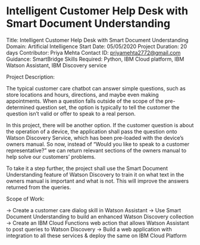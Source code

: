 # Intelligent Customer Help Desk with Smart Document Understanding

Title: Intelligent Customer Help Desk with Smart Document Understanding
Domain: Artificial Intelligence 
Start Date: 05/05/2020
Project Duration: 20 days
Contributor: Priya Mehta 
Contact ID: priyamehta2772@gmail.com
Guidance: SmartBridge
Skills Required: Python, IBM Cloud platform, IBM Watson Assistant, IBM Discovery service

Project Description:

The typical customer care chatbot can answer simple questions, such as store locations and hours, directions, and maybe even making appointments. When a question falls outside of the scope of the pre-determined question set, the option is typically to tell the customer the question isn’t valid or offer to speak to a real person.

In this project, there will be another option. If the customer question is about the operation of a device, the application shall pass the question onto Watson Discovery Service, which has been pre-loaded with the device’s owners manual. So now, instead of “Would you like to speak to a customer representative?” we can return relevant sections of the owners manual to help solve our customers’ problems.

To take it a step further, the project shall use the Smart Document Understanding feature of Watson Discovery to train it on what text in the owners manual is important and what is not. This will improve the answers returned from the queries.

Scope of Work:

-> Create a customer care dialog skill in Watson Assistant
-> Use Smart Document Understanding to build an enhanced Watson Discovery collection
-> Create an IBM Cloud Functions web action that allows Watson Assistant to post queries to Watson Discovery
-> Build a web application with integration to all these services & deploy the same on IBM Cloud Platform


